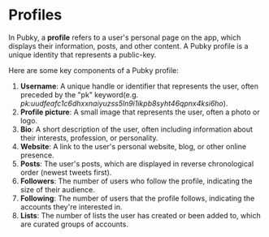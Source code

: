 # Profiles

In Pubky, a **profile** refers to a user's personal page on the app, which displays their information, posts, and other content. A Pubky profile is a unique identity that represents a public-key.

Here are some key components of a Pubky profile:

1. **Username**: A unique handle or identifier that represents the user, often preceded by the "pk" keyword(e.g. _pk:uudfeafc1c6dhxxnaiyuzss5ln9i1ikpb8syht46qpnx4ksi6ho_).
2. **Profile picture**: A small image that represents the user, often a photo or logo.
4. **Bio**: A short description of the user, often including information about their interests, profession, or personality.
6. **Website**: A link to the user's personal website, blog, or other online presence.
7. **Posts**: The user's posts, which are displayed in reverse chronological order (newest tweets first).
8. **Followers**: The number of users who follow the profile, indicating the size of their audience.
9. **Following**: The number of users that the profile follows, indicating the accounts they're interested in.
10. **Lists**: The number of lists the user has created or been added to, which are curated groups of accounts.